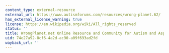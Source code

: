 ```yaml
---
content_type: external-resource
external_url: https://www.autismforums.com/resources/wrong-planet.62/
has_external_license_warning: true
license: https://en.wikipedia.org/wiki/All_rights_reserved
status: ''
title: WrongPlanet.net Online Resource and Community for Autism and Asperger's
uid: 74e27a92-8cf6-4a2d-ac90-a09f693ad2fd
wayback_url: ''
---
```

